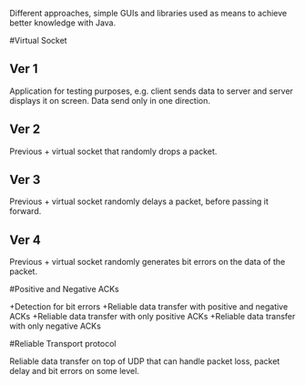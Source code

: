 Different approaches, simple GUIs and libraries used as means to achieve better knowledge with Java.

#Virtual Socket

## Ver 1
 
Application for testing purposes, e.g. client sends data to server and server
displays it on screen. Data send only in one direction.
 
## Ver 2

Previous + virtual socket that randomly drops a packet.

## Ver 3

Previous + virtual socket randomly delays a packet, before passing it forward.

## Ver 4

Previous + virtual socket randomly generates bit errors on the data of the packet.

#Positive and Negative ACKs

+Detection for bit errors
+Reliable data transfer with positive and negative ACKs
+Reliable data transfer with only positive ACKs
+Reliable data transfer with only negative ACKs

#Reliable Transport protocol

Reliable data transfer on top of UDP that can handle packet loss, packet delay and
bit errors on some level.
